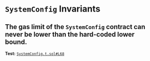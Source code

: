 # `SystemConfig` Invariants

## The gas limit of the `SystemConfig` contract can never be lower than the hard-coded lower bound.
**Test:** [`SystemConfig.t.sol#L68`](../test/invariants/SystemConfig.t.sol#L68)

